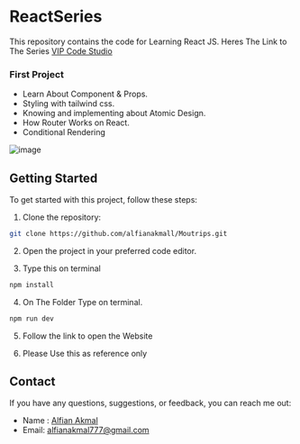 # ReactSeries
This repository contains the code for Learning React JS. Heres The Link to The Series [VIP Code Studio](https://www.youtube.com/playlist?list=PLmF_zPV9ZcP346sttD4Vs2VROLlIp5kPz)


### First Project
- Learn About Component & Props.
- Styling with tailwind css.
- Knowing and implementing about Atomic Design.
- How Router Works on React.
- Conditional Rendering

![image](https://github.com/alfianakmall/ReactSeries/assets/81949969/151c0517-9ad4-4d07-a966-0e885c72647b)



## Getting Started

To get started with this project, follow these steps:

1. Clone the repository:

```bash
git clone https://github.com/alfianakmall/Moutrips.git
```

2. Open the project in your preferred code editor.

3. Type this on terminal
```bash
npm install
```
4. On The Folder Type on terminal.

```bash
npm run dev
```

5. Follow the link to open the Website

6. Please Use this as reference only

## Contact

If you have any questions, suggestions, or feedback, you can reach me out:

- Name : [Alfian Akmal](https://linkedin.com/in/alfianakml)
- Email: [alfianakmal777@gmail.com](mailto:alfianakmal777@gmail.com)
